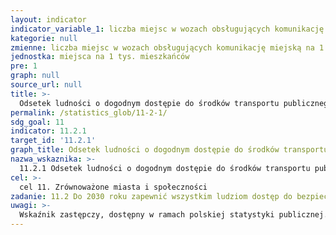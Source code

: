 ```yaml
---
layout: indicator
indicator_variable_1: liczba miejsc w wozach obsługujących komunikację miejską na 1 tys. mieszkańców
kategorie: null
zmienne: liczba miejsc w wozach obsługujących komunikację miejską na 1 tys. mieszkańców
jednostka: miejsca na 1 tys. mieszkańców
pre: 1
graph: null
source_url: null
title: >-
  Odsetek ludności o dogodnym dostępie do środków transportu publicznego według grup wieku, płci oraz z uwzględnieniem udogodnień dla osób niepełnosprawnych
permalink: /statistics_glob/11-2-1/
sdg_goal: 11
indicator: 11.2.1
target_id: '11.2.1'
graph_title: Odsetek ludności o dogodnym dostępie do środków transportu publicznego według grup wieku, płci oraz z uwzględnieniem udogodnień dla osób niepełnosprawnych
nazwa_wskaznika: >-
  11.2.1 Odsetek ludności o dogodnym dostępie do środków transportu publicznego według grup wieku, płci oraz z uwzględnieniem udogodnień dla osób niepełnosprawnych
cel: >-
  cel 11. Zrównoważone miasta i społeczności
zadanie: 11.2 Do 2030 roku zapewnić wszystkim ludziom dostęp do bezpiecznych, przystępnych cenowo i trwałych systemów transportu, podnieść poziom bezpieczeństwa na drogach, zwłaszcza poprzez rozwijanie transportu publicznego. Należy zwrócić szczególną uwagę na potrzeby grup wrażliwych, kobiet, dzieci, osób niepełnosprawnych i osób starszych
uwagi: >-
  Wskaźnik zastępczy, dostępny w ramach polskiej statystyki publicznej.Wskaźnikiem zasadniczym, przyjętym przez ONZ, monitorującym cel 11.2 Agendy 2030, jest wskaźnik 11.2.1 Odsetek ludności o dogodnym dostępie do środków transportu według grup wieku, płci oraz z uwzględnieniem udogodnień dla osób niepełnosprawnych.
---
```

